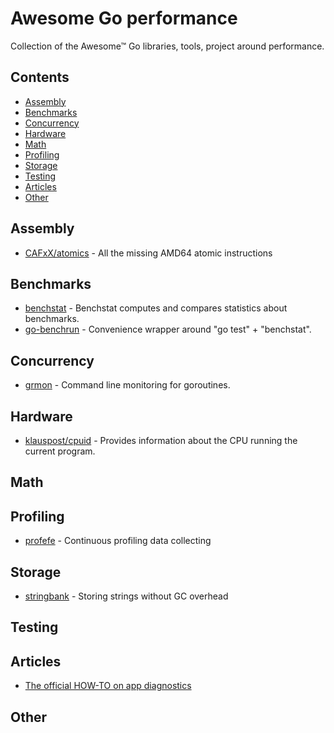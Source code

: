 # Awesome Go performance

Collection of the Awesome™ Go libraries, tools, project around performance.

## Contents

- [Assembly](#assembly)
- [Benchmarks](#benchmarks)
- [Concurrency](#concurrency)
- [Hardware](#hardware)
- [Math](#math)
- [Profiling](#profiling)
- [Storage](#storage)
- [Testing](#testing)
- [Articles](#articles)
- [Other](#other)

## Assembly

- [CAFxX/atomics](https://github.com/CAFxX/atomics) - All the missing AMD64 atomic instructions

## Benchmarks

- [benchstat](https://godoc.org/golang.org/x/perf/cmd/benchstat) - Benchstat computes and compares statistics about benchmarks.
- [go-benchrun](https://github.com/quasilyte/go-benchrun) - Convenience wrapper around "go test" + "benchstat".

## Concurrency
- [grmon](https://github.com/bcicen/grmon) - Command line monitoring for goroutines.

## Hardware

- [klauspost/cpuid](https://github.com/klauspost/cpuid) - Provides information about the CPU running the current program.

## Math

## Profiling

- [profefe](https://github.com/profefe/profefe) - Continuous profiling data collecting

## Storage

- [stringbank](https://github.com/philpearl/stringbank) - Storing strings without GC overhead

## Testing

## Articles

- [The official HOW-TO on app diagnostics](https://golang.org/doc/diagnostics.html)

## Other
